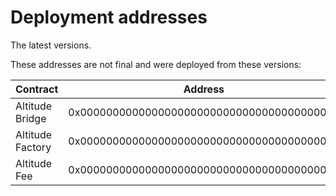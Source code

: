 # Deployment addresses

The latest versions.

These addresses are not final and were deployed from these versions:


| Contract                           | Address                                      | Source Code                                                                                                                   |
| ---------------------------------- | -------------------------------------------- | ----------------------------------------------------------------------------------------------------------------------------- |
| Altitude Bridge                    | 0x0000000000000000000000000000000000000000   | https://github.com/altitudedefi/contracts/master/altitude_bridge.sol                                                          |
| Altitude Factory                   | 0x0000000000000000000000000000000000000000   | https://github.com/altitudedefi/contracts/master/altitude_factoty.sol                                                         |
| Altitude Fee                       | 0x0000000000000000000000000000000000000000   | https://github.com/altitudedefi/contracts/master/altitude_fee.sol                                                             |
